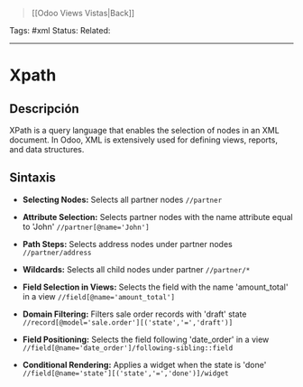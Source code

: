 > [[Odoo Views Vistas|Back]]

Tags: #xml
Status: 
Related: 

___

# Xpath

## **Descripción**

XPath is a query language that enables the selection of nodes in an XML document. In Odoo, XML is extensively used for defining views, reports, and data structures.

## Sintaxis

- **Selecting Nodes:** Selects all partner nodes
    `//partner`
    
- **Attribute Selection:** Selects partner nodes with the name attribute equal to 'John'
	`//partner[@name='John']`

- **Path Steps:** Selects address nodes under partner nodes
    `//partner/address`
    
- **Wildcards:** Selects all child nodes under partner
    `//partner/*`

- **Field Selection in Views:** Selects the field with the name 'amount_total' in a view
    `//field[@name='amount_total']`
    
- **Domain Filtering:** Filters sale order records with 'draft' state
    `//record[@model='sale.order'][('state','=','draft')]`

- **Field Positioning:** Selects the field following 'date_order' in a view
    `//field[@name='date_order']/following-sibling::field`
    
- **Conditional Rendering:** Applies a widget when the state is 'done'
    `//field[@name='state'][('state','=','done')]/widget`
